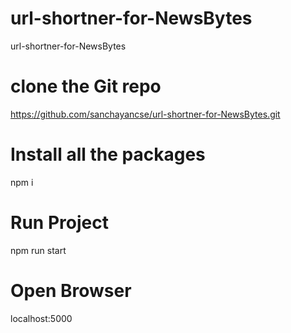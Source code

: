 # url-shortner-for-NewsBytes
url-shortner-for-NewsBytes


# clone the Git repo
https://github.com/sanchayancse/url-shortner-for-NewsBytes.git


# Install all the packages
 
 npm i 


# Run Project 

 npm run start

# Open Browser

localhost:5000


